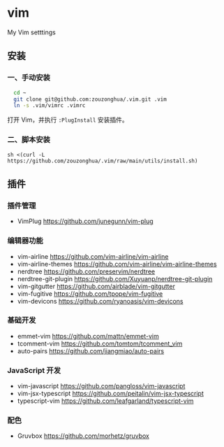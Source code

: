 # vim
My Vim setttings

## 安装

### 一、手动安装

```sh
  cd ~
  git clone git@github.com:zouzonghua/.vim.git .vim
  ln -s .vim/vimrc .vimrc
```

打开 Vim，并执行 `:PlugInstall` 安装插件。

### 二、脚本安装

```
sh <(curl -L https://github.com/zouzonghua/.vim/raw/main/utils/install.sh)
```

## 插件

### 插件管理

- VimPlug <https://github.com/junegunn/vim-plug>

### 编辑器功能

- vim-airline <https://github.com/vim-airline/vim-airline>
- vim-airline-themes <https://github.com/vim-airline/vim-airline-themes>
- nerdtree <https://github.com/preservim/nerdtree>
- nerdtree-git-plugin <https://github.com/Xuyuanp/nerdtree-git-plugin>
- vim-gitgutter <https://github.com/airblade/vim-gitgutter>
- vim-fugitive <https://github.com/tpope/vim-fugitive>
- vim-devicons <https://github.com/ryanoasis/vim-devicons>

### 基础开发

- emmet-vim <https://github.com/mattn/emmet-vim>
- tcomment-vim <https://github.com/tomtom/tcomment_vim>
- auto-pairs <https://github.com/jiangmiao/auto-pairs>

### JavaScript 开发

- vim-javascript <https://github.com/pangloss/vim-javascript>
- vim-jsx-typescript <https://github.com/peitalin/vim-jsx-typescript>
- typescript-vim <https://github.com/leafgarland/typescript-vim>

### 配色

- Gruvbox <https://github.com/morhetz/gruvbox>

